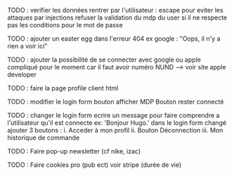 TODO :
    verifier les données rentrer par l'utilisateur : escape
    pour eviter les attaques par injections
    refuser la validation du mdp du user 
    si il ne respecte pas les conditions pour le mot de passe

TODO :
    ajouter un easter egg dans l'erreur 404
    ex google : "Oops, il n'y a rien a voir ici"

TODO :
    ajouter la possibilité de se connecter avec google ou apple
    compliqué pour le moment car il faut avoir numéro NUND --> voir site apple developer

TODO :
    faire la page profile client html

TODO :
    modifier le login form
    bouton afficher MDP
    Bouton rester connecté

TODO :
    changer le login form
    ecrire un message pour faire comprendre a l'utilisateur
    qu'il est connecte ex: 'Bonjour Hugo.'
    dans le login form changé ajouter 3 boutons :
    i. Acceder à mon profil
    ii. Bouton Déconnection
    iii. Mon historique de commande


TODO : 
    Faire pop-up newsletter (cf nike, izac)

TODO :
    Faire cookies pro (pub ect) voir stripe (durée de vie)